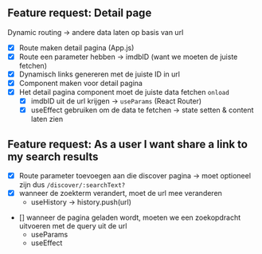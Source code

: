 ## Feature request: Detail page

Dynamic routing -> andere data laten op basis van url

- [x] Route maken detail pagina (App.js)
- [x] Route een parameter hebben -> imdbID (want we moeten de juiste fetchen)
- [x] Dynamisch links genereren met de juiste ID in url
- [x] Component maken voor detail pagina
- [x] Het detail pagina component moet de juiste data fetchen `onload`
  - [x] imdbID uit de url krijgen -> `useParams` (React Router)
  - [x] useEffect gebruiken om de data te fetchen -> state setten & content laten zien

## Feature request: As a user I want share a link to my search results

- [x] Route parameter toevoegen aan die discover pagina -> moet optioneel zijn dus `/discover/:searchText?`
- [x] wanneer de zoekterm verandert, moet de url mee veranderen
  - useHistory -> history.push(url)
- [] wanneer de pagina geladen wordt, moeten we een zoekopdracht uitvoeren met de query uit de url
  - useParams
  - useEffect
